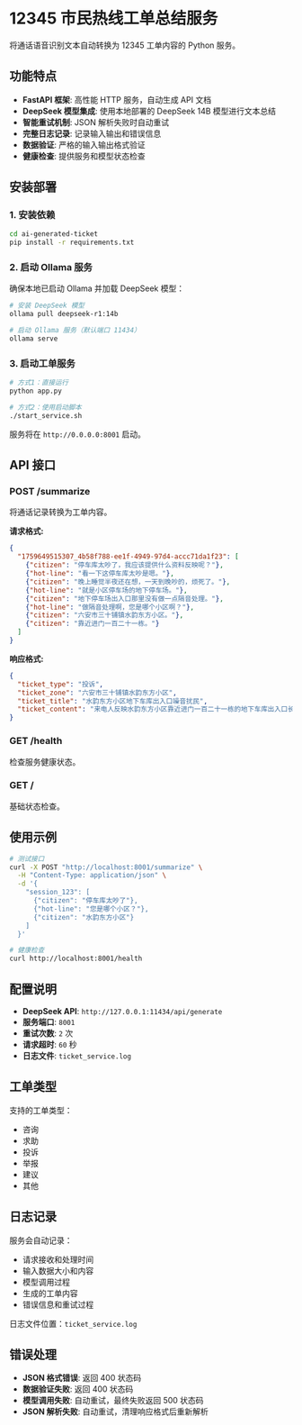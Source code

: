 # 12345 市民热线工单总结服务

将通话语音识别文本自动转换为 12345 工单内容的 Python 服务。

## 功能特点

- **FastAPI 框架**: 高性能 HTTP 服务，自动生成 API 文档
- **DeepSeek 模型集成**: 使用本地部署的 DeepSeek 14B 模型进行文本总结
- **智能重试机制**: JSON 解析失败时自动重试
- **完整日志记录**: 记录输入输出和错误信息
- **数据验证**: 严格的输入输出格式验证
- **健康检查**: 提供服务和模型状态检查

## 安装部署

### 1. 安装依赖

```bash
cd ai-generated-ticket
pip install -r requirements.txt
```

### 2. 启动 Ollama 服务

确保本地已启动 Ollama 并加载 DeepSeek 模型：

```bash
# 安装 DeepSeek 模型
ollama pull deepseek-r1:14b

# 启动 Ollama 服务（默认端口 11434）
ollama serve
```

### 3. 启动工单服务

```bash
# 方式1：直接运行
python app.py

# 方式2：使用启动脚本
./start_service.sh
```

服务将在 `http://0.0.0.0:8001` 启动。

## API 接口

### POST /summarize

将通话记录转换为工单内容。

**请求格式:**
```json
{
  "1759649515307_4b58f788-ee1f-4949-97d4-accc71da1f23": [
    {"citizen": "停车库太吵了，我应该提供什么资料反映呢？"},
    {"hot-line": "看一下这停车库太吵是嗯。"},
    {"citizen": "晚上睡觉半夜还在想，一天到晚吵的，烦死了。"},
    {"hot-line": "就是小区停车场的地下停车场。"},
    {"citizen": "地下停车场出入口那里没有做一点隔音处理。"},
    {"hot-line": "做隔音处理啊，您是哪个小区啊？"},
    {"citizen": "六安市三十铺镇水韵东方小区。"},
    {"citizen": "靠近进门一百二十一栋。"}
  ]
}
```

**响应格式:**
```json
{
  "ticket_type": "投诉",
  "ticket_zone": "六安市三十铺镇水韵东方小区",
  "ticket_title": "水韵东方小区地下车库出入口噪音扰民",
  "ticket_content": "来电人反映水韵东方小区靠近进门一百二十一栋的地下车库出入口长期存在车辆经过减速带产生较大噪音，严重影响居民休息。物业此前未采取隔音处理措施。来电人希望相关部门督促物业落实隔音或降噪整改，解决噪音扰民问题。"
}
```

### GET /health

检查服务健康状态。

### GET /

基础状态检查。

## 使用示例

```bash
# 测试接口
curl -X POST "http://localhost:8001/summarize" \
  -H "Content-Type: application/json" \
  -d '{
    "session_123": [
      {"citizen": "停车库太吵了"},
      {"hot-line": "您是哪个小区？"},
      {"citizen": "水韵东方小区"}
    ]
  }'

# 健康检查
curl http://localhost:8001/health
```

## 配置说明

- **DeepSeek API**: `http://127.0.0.1:11434/api/generate`
- **服务端口**: `8001`
- **重试次数**: `2` 次
- **请求超时**: `60` 秒
- **日志文件**: `ticket_service.log`

## 工单类型

支持的工单类型：
- 咨询
- 求助
- 投诉
- 举报
- 建议
- 其他

## 日志记录

服务会自动记录：
- 请求接收和处理时间
- 输入数据大小和内容
- 模型调用过程
- 生成的工单内容
- 错误信息和重试过程

日志文件位置：`ticket_service.log`

## 错误处理

- **JSON 格式错误**: 返回 400 状态码
- **数据验证失败**: 返回 400 状态码
- **模型调用失败**: 自动重试，最终失败返回 500 状态码
- **JSON 解析失败**: 自动重试，清理响应格式后重新解析